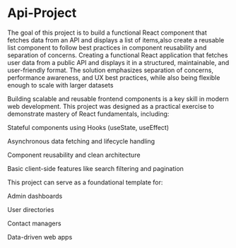 # Api-Project

The goal of this project is to build a functional React component that fetches data from an APl and displays a list of items,also create a reusable list component to follow best practices in component reusability and separation of concerns. Creating a functional React application that fetches user data from a public API and displays it in a structured, maintainable, and user-friendly format. The solution emphasizes separation of concerns, performance awareness, and UX best practices, while also being flexible enough to scale with larger datasets

Building scalable and reusable frontend components is a key skill in modern web development. This project was designed as a practical exercise to demonstrate mastery of React fundamentals, including:

Stateful components using Hooks (useState, useEffect)

Asynchronous data fetching and lifecycle handling

Component reusability and clean architecture

Basic client-side features like search filtering and pagination

This project can serve as a foundational template for:

Admin dashboards

User directories

Contact managers

Data-driven web apps
